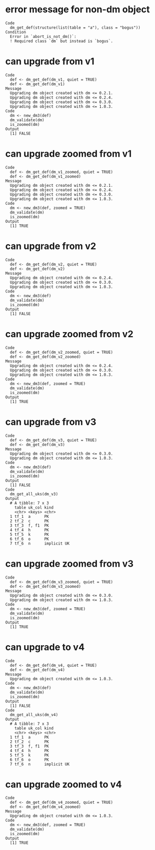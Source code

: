 # error message for non-dm object

    Code
      dm_get_def(structure(list(table = "a"), class = "bogus"))
    Condition
      Error in `abort_is_not_dm()`:
      ! Required class `dm` but instead is `bogus`.

# can upgrade from v1

    Code
      def <- dm_get_def(dm_v1, quiet = TRUE)
      def <- dm_get_def(dm_v1)
    Message
      Upgrading dm object created with dm <= 0.2.1.
      Upgrading dm object created with dm <= 0.2.4.
      Upgrading dm object created with dm <= 0.3.0.
      Upgrading dm object created with dm <= 1.0.3.
    Code
      dm <- new_dm3(def)
      dm_validate(dm)
      is_zoomed(dm)
    Output
      [1] FALSE

# can upgrade zoomed from v1

    Code
      def <- dm_get_def(dm_v1_zoomed, quiet = TRUE)
      def <- dm_get_def(dm_v1_zoomed)
    Message
      Upgrading dm object created with dm <= 0.2.1.
      Upgrading dm object created with dm <= 0.2.4.
      Upgrading dm object created with dm <= 0.3.0.
      Upgrading dm object created with dm <= 1.0.3.
    Code
      dm <- new_dm3(def, zoomed = TRUE)
      dm_validate(dm)
      is_zoomed(dm)
    Output
      [1] TRUE

# can upgrade from v2

    Code
      def <- dm_get_def(dm_v2, quiet = TRUE)
      def <- dm_get_def(dm_v2)
    Message
      Upgrading dm object created with dm <= 0.2.4.
      Upgrading dm object created with dm <= 0.3.0.
      Upgrading dm object created with dm <= 1.0.3.
    Code
      dm <- new_dm3(def)
      dm_validate(dm)
      is_zoomed(dm)
    Output
      [1] FALSE

# can upgrade zoomed from v2

    Code
      def <- dm_get_def(dm_v2_zoomed, quiet = TRUE)
      def <- dm_get_def(dm_v2_zoomed)
    Message
      Upgrading dm object created with dm <= 0.2.4.
      Upgrading dm object created with dm <= 0.3.0.
      Upgrading dm object created with dm <= 1.0.3.
    Code
      dm <- new_dm3(def, zoomed = TRUE)
      dm_validate(dm)
      is_zoomed(dm)
    Output
      [1] TRUE

# can upgrade from v3

    Code
      def <- dm_get_def(dm_v3, quiet = TRUE)
      def <- dm_get_def(dm_v3)
    Message
      Upgrading dm object created with dm <= 0.3.0.
      Upgrading dm object created with dm <= 1.0.3.
    Code
      dm <- new_dm3(def)
      dm_validate(dm)
      is_zoomed(dm)
    Output
      [1] FALSE
    Code
      dm_get_all_uks(dm_v3)
    Output
      # A tibble: 7 x 3
        table uk_col kind       
        <chr> <keys> <chr>      
      1 tf_1  a      PK         
      2 tf_2  c      PK         
      3 tf_3  f, f1  PK         
      4 tf_4  h      PK         
      5 tf_5  k      PK         
      6 tf_6  o      PK         
      7 tf_6  n      implicit UK

# can upgrade zoomed from v3

    Code
      def <- dm_get_def(dm_v3_zoomed, quiet = TRUE)
      def <- dm_get_def(dm_v3_zoomed)
    Message
      Upgrading dm object created with dm <= 0.3.0.
      Upgrading dm object created with dm <= 1.0.3.
    Code
      dm <- new_dm3(def, zoomed = TRUE)
      dm_validate(dm)
      is_zoomed(dm)
    Output
      [1] TRUE

# can upgrade to v4

    Code
      def <- dm_get_def(dm_v4, quiet = TRUE)
      def <- dm_get_def(dm_v4)
    Message
      Upgrading dm object created with dm <= 1.0.3.
    Code
      dm <- new_dm3(def)
      dm_validate(dm)
      is_zoomed(dm)
    Output
      [1] FALSE
    Code
      dm_get_all_uks(dm_v4)
    Output
      # A tibble: 7 x 3
        table uk_col kind       
        <chr> <keys> <chr>      
      1 tf_1  a      PK         
      2 tf_2  c      PK         
      3 tf_3  f, f1  PK         
      4 tf_4  h      PK         
      5 tf_5  k      PK         
      6 tf_6  o      PK         
      7 tf_6  n      implicit UK

# can upgrade zoomed to v4

    Code
      def <- dm_get_def(dm_v4_zoomed, quiet = TRUE)
      def <- dm_get_def(dm_v4_zoomed)
    Message
      Upgrading dm object created with dm <= 1.0.3.
    Code
      dm <- new_dm3(def, zoomed = TRUE)
      dm_validate(dm)
      is_zoomed(dm)
    Output
      [1] TRUE

